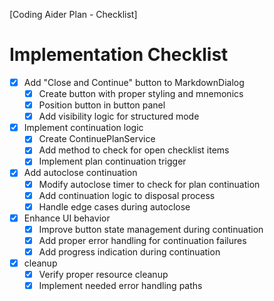 [Coding Aider Plan - Checklist]

# Implementation Checklist

- [x] Add "Close and Continue" button to MarkdownDialog
    - [x] Create button with proper styling and mnemonics
    - [x] Position button in button panel
    - [x] Add visibility logic for structured mode

- [x] Implement continuation logic
    - [x] Create ContinuePlanService
    - [x] Add method to check for open checklist items
    - [x] Implement plan continuation trigger

- [x] Add autoclose continuation
    - [x] Modify autoclose timer to check for plan continuation
    - [x] Add continuation logic to disposal process
    - [x] Handle edge cases during autoclose

- [x] Enhance UI behavior
    - [x] Improve button state management during continuation
    - [x] Add proper error handling for continuation failures
    - [x] Add progress indication during continuation

- [x]  cleanup
    - [x] Verify proper resource cleanup
    - [x] Implement needed error handling paths
